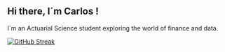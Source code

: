 ## Hi there, I´m Carlos !

I´m an Actuarial Science student exploring the world of finance and data.


[![GitHub Streak](https://github-readme-streak-stats.herokuapp.com?user=carlosorva&theme=dark&mode=weekly)](https://git.io/streak-stats)


<!--
**carlosorva/carlosorva** is a ✨ _special_ ✨ repository because its `README.md` (this file) appears on your GitHub profile.

Here are some ideas to get you started:

- 🔭 I’m currently working on ...
- 🌱 I’m currently learning ...
- 👯 I’m looking to collaborate on ...
- 🤔 I’m looking for help with ...
- 💬 Ask me about ...
- 📫 How to reach me: ...
- 😄 Pronouns: ...
- ⚡ Fun fact: ...
-->
